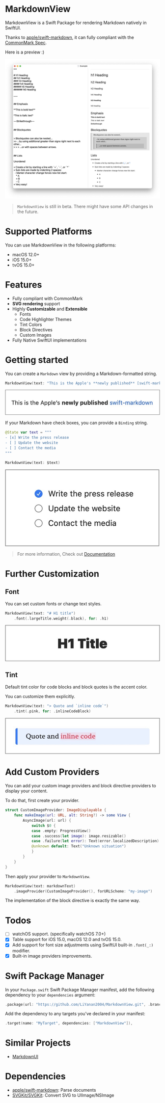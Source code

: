 # MarkdownView

MarkdownView is a Swift Package for rendering Markdown natively in SwiftUI.

Thanks to [apple/swift-markdown](https://github.com/apple/swift-markdown), it can fully compliant with the [CommonMark Spec](https://spec.commonmark.org/current/).

Here is a preview :)

![](Images/overall.jpeg)

> `MarkdownView` is still in beta. 
> There might have some API changes in the future.

# Supported Platforms

You can use MarkdownView in the following platforms:

* macOS 12.0+
* iOS 15.0+
* tvOS 15.0+

# Features

- Fully compliant with CommonMark
- **SVG rendering** support
-  Highly **Customizable** and **Extensible**
    - Fonts
    - Code Highlighter Themes
    - Tint Colors
    - Block Directives
    - Custom Images
-  Fully Native SwiftUI implementations

# Getting started

You can create a `Markdown` view by providing a Markdown-formatted string.

```swift
MarkdownView(text: "This is the Apple's **newly published** [swift-markdown](https://github.com/apple/swift-markdown)")
```

![](Images/bold_and_links.jpeg)

If your Markdown have check boxes, you can provide a `Binding` string.

```swift
@State var text = """
- [x] Write the press release
- [ ] Update the website
- [ ] Contact the media
"""
```

```swift
MarkdownView(text: $text)
```   
![](Images/checkbox.jpeg)

> For more information, Check out [Documentation](https://liyanan2004.github.io/MarkdownView/documentation/markdownview/)

# Further Customization

## Font

You can set custom fonts or change text styles.

```swift
MarkdownView(text: "# H1 title")
    .font(.largeTitle.weight(.black), for: .h1)
```

![](/Images/font.jpeg)

## Tint

Default tint color for code blocks and block quotes is the accent color.

You can customize them explicitly.

```swift
MarkdownView(text: "> Quote and `inline code`")
    .tint(.pink, for: .inlineCodeBlock)
```
![](/Images/tint.jpeg)

# Add Custom Providers

You can add your custom image providers and block directive providers to display your content.

To do that, first create your provider.

```swift
struct CustomImageProvider: ImageDisplayable {
    func makeImage(url: URL, alt: String?) -> some View {
        AsyncImage(url: url) {
            switch $0 {
            case .empty: ProgressView()
            case .success(let image): image.resizable()
            case .failure(let error): Text(error.localizedDescription)
            @unknown default: Text("Unknown situation")
            }
        }
    }
}
```

Then apply your provider to `MarkdownView`.

```swift
MarkdownView(text: markdownText)
    .imageProvider(CustomImageProvider(), forURLScheme: "my-image")
```

The implementation of the block directive is exactly the same way.

# Todos

- [ ] watchOS support. (specifically watchOS 7.0+)
- [x] Table support for iOS 15.0, macOS 12.0 and tvOS 15.0.
- [x] Add support for font size adjustments using SwiftUI built-in `.font(_:)` modifier.
- [x] Built-in image providers improvements.

# Swift Package Manager

In your `Package.swift` Swift Package Manager manifest, add the following dependency to your `dependencies` argument:

```swift
.package(url: "https://github.com/LiYanan2004/MarkdownView.git", .branch("main")),
```

Add the dependency to any targets you've declared in your manifest:

```swift
.target(name: "MyTarget", dependencies: ["MarkdownView"]),
```

# Similar Projects

- [MarkdownUI](https://github.com/gonzalezreal/MarkdownUI)

# Dependencies

- [apple/swift-markdown](https://github.com/apple/swift-markdown): Parse documents
- [SVGKit/SVGKit](https://github.com/SVGKit/SVGKit): Convert SVG to UIImage/NSImage
